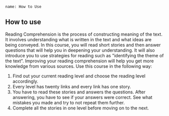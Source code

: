```ngMeta
name: How to Use
```

## How to use

Reading Comprehension is the process of constructing meaning of the text. It involves understanding what is written in the text and what ideas are being conveyed. In this course, you will read short stories and then answer questions that will help you in deepening your understanding. It will also introduce you to use strategies for reading such as "identifying the theme of the text". Improving your reading comprehension will help you get more knowledge from various sources. Use this course in the following way:

1. Find out your current reading level and choose the reading level accordingly.
2. Every level has twenty links and every link has one story.
3. You have to read these stories and answers the questions. After answering, you have to see if your answers were correct. See what mistakes you made and try to not repeat them further.
4. Complete all the stories in one level before moving on to the next.

